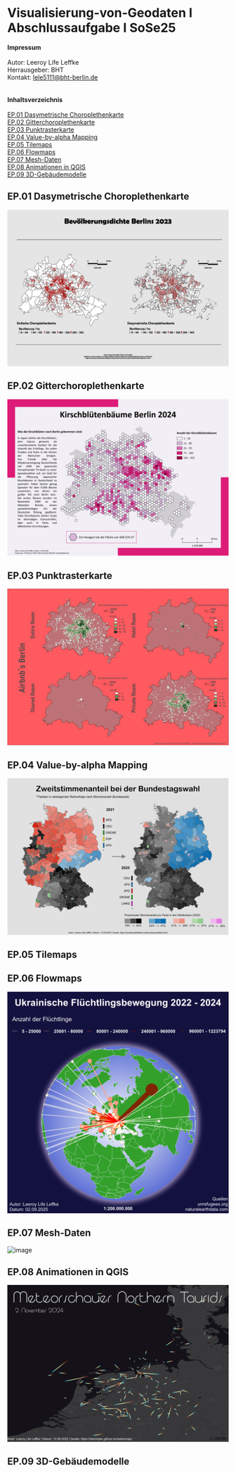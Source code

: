 # Visualisierung-von-Geodaten I Abschlussaufgabe I SoSe25
**Impressum**<br>
<br>
Autor: Leeroy Life Leffke<br>
Herrausgeber: BHT<br>
Kontakt: lele5111@bht-berlin.de<br>
<br>
<br>
**Inhaltsverzeichnis**<br>
<br>
[EP.01 Dasymetrische Choroplethenkarte](#ep01-dasymetrische-choroplethenkarte)<br>
[EP.02 Gitterchoroplethenkarte](#ep02-gitterchoroplethenkarte)<br>
[EP.03 Punktrasterkarte](#ep03-punktrasterkarte)<br>
[EP.04 Value-by-alpha Mapping](#ep04-value-by-alpha-mapping)<br>
[EP.05 Tilemaps](#ep05-tilemaps)<br>
[EP.06 Flowmaps](#ep06-flowmaps)<br>
[EP.07 Mesh-Daten](#ep07-mesh-daten)<br>
[EP.08 Animationen in QGIS](#ep08-animationen-in-qgis)<br>
[EP.09 3D-Gebäudemodelle](#ep09-3d-gebäudemodelle)<br>

## EP.01 Dasymetrische Choroplethenkarte
![image](https://github.com/LeeroyLife/Visualisierung-von-Geodaten-Abschlussaufgabe-SoSe25/blob/main/Fertig/EP.01.jpg)
## EP.02 Gitterchoroplethenkarte
![image](https://github.com/LeeroyLife/Visualisierung-von-Geodaten-Abschlussaufgabe-SoSe25/blob/main/Fertig/EP.02_Leffke_Kirschbl%C3%BCtenb%C3%A4ume.jpeg)
## EP.03 Punktrasterkarte
![image](https://github.com/LeeroyLife/Visualisierung-von-Geodaten-Abschlussaufgabe-SoSe25/blob/main/Fertig/EP.03_Leffke.jpg)
## EP.04 Value-by-alpha Mapping
![image](https://github.com/LeeroyLife/Visualisierung-von-Geodaten-Abschlussaufgabe-SoSe25/blob/main/Fertig/EP.04_Leffke.jpg)
## EP.05 Tilemaps

## EP.06 Flowmaps
![image](https://github.com/LeeroyLife/Visualisierung-von-Geodaten-Abschlussaufgabe-SoSe25/blob/main/Fertig/EP.06.png)
## EP.07 Mesh-Daten
![image](https://github.com/LeeroyLife/Visualisierung-von-Geodaten-Abschlussaufgabe-SoSe25/blob/main/Fertig/EP.07.gif)
## EP.08 Animationen in QGIS
![image](https://github.com/LeeroyLife/Visualisierung-von-Geodaten-Abschlussaufgabe-SoSe25/blob/main/Fertig/EP.08_Leffke_meteor%20shower.png)
## EP.09 3D-Gebäudemodelle

